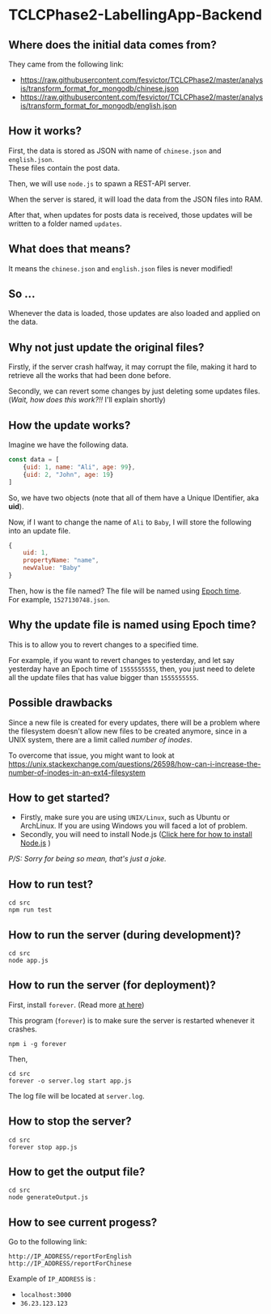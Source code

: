 # TCLCPhase2-LabellingApp-Backend
## Where does the initial data comes from?
They came from the following link:
-  https://raw.githubusercontent.com/fesvictor/TCLCPhase2/master/analysis/transform_format_for_mongodb/chinese.json 
- https://raw.githubusercontent.com/fesvictor/TCLCPhase2/master/analysis/transform_format_for_mongodb/english.json 

## How it works?
First, the data is stored as JSON with name of `chinese.json` and `english.json`.  
These files contain the post data.

Then, we will use `node.js` to spawn a REST-API server.  

When the server is stared, it will load the data from the JSON files into RAM.  

After that, when updates for posts data is received, those updates will be written to a folder named `updates`.

## What does that means?
It means the `chinese.json` and `english.json` files is never modified!

## So ... 
Whenever the data is loaded, those updates are also loaded and applied on the data. 

## Why not just update the original files?
Firstly, if the server crash halfway, it may corrupt the file, making it hard to retrieve all the works that had been done before.

Secondly, we can revert some changes by just deleting some updates files. (*Wait, how does this work?!!* I'll explain shortly)

## How the update works?
Imagine we have the following data.
```js
const data = [
    {uid: 1, name: "Ali", age: 99},
    {uid: 2, "John", age: 19}
]
```
So, we have two objects (note that all of them have a Unique IDentifier, aka **uid**). 

Now, if I want to change the name of `Ali` to `Baby`, I will store the following into an update file.
```js
{
    uid: 1,
    propertyName: "name",
    newValue: "Baby"
}
```
Then, how is the file named? The file will be named using [Epoch time](https://en.wikipedia.org/wiki/Unix_time).  
For example, `1527130748.json`.

## Why the update file is named using Epoch time?
This is to allow you to revert changes to a specified time.

For example, if you want to revert changes to yesterday, and let say yesterday have an Epoch time of `1555555555`, then, you just need to delete all the update files that has value bigger than `1555555555`.


## Possible drawbacks
Since a new file is created for every updates, there will be a problem where the filesystem doesn't allow new files to be created anymore, since in a UNIX system, there are a limit called *number of inodes*.

To overcome that issue, you might want to look at https://unix.stackexchange.com/questions/26598/how-can-i-increase-the-number-of-inodes-in-an-ext4-filesystem

## How to get started?
- Firstly, make sure you are using `UNIX/Linux`, such as Ubuntu or ArchLinux. If you are using Windows you will faced a lot of problem.
- Secondly, you will need to install Node.js ([Click here for how to install Node.js](http://lmgtfy.com/?q=how+to+install+nodejs+on+linux) )

*P/S: Sorry for being so mean, that's just a joke.*

## How to run test?
```
cd src
npm run test
```

## How to run the server (during development)?
```
cd src
node app.js
```

## How to run the server (for deployment)?
First, install `forever`. (Read more [at here](https://github.com/foreverjs/forever))

This program (`forever`) is to make sure the server is restarted whenever it crashes.
```
npm i -g forever
```
Then, 
```
cd src
forever -o server.log start app.js
```
The log file will be located at `server.log`.

## How to stop the server?
```
cd src
forever stop app.js
```

## How to get the output file?
```
cd src
node generateOutput.js
```

## How to see current progess?
Go to the following link:
```
http://IP_ADDRESS/reportForEnglish
http://IP_ADDRESS/reportForChinese
```
Example of `IP_ADDRESS` is :
- `localhost:3000`
- `36.23.123.123`


